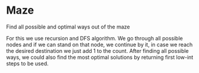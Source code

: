 # Maze
Find all possible and optimal ways out of the maze


For this we use recursion and DFS algorithm. We go through all possible nodes and if we can stand on that node, we continue by it, in case we reach the desired destination we just add 1 to the count. After finding all possible ways, we could also find the most optimal solutions by returning first low-int steps to be used.

